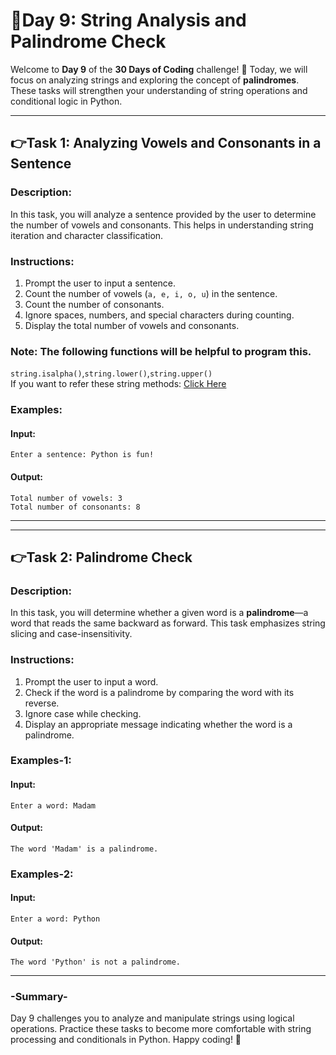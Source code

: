# 🔰Day 9: String Analysis and Palindrome Check  

Welcome to **Day 9** of the **30 Days of Coding** challenge! 🎉 Today, we will focus on analyzing strings and exploring the concept of **palindromes**. These tasks will strengthen your understanding of string operations and conditional logic in Python.  

---

## 👉Task 1: Analyzing Vowels and Consonants in a Sentence  

### Description:  
In this task, you will analyze a sentence provided by the user to determine the number of vowels and consonants. This helps in understanding string iteration and character classification.  

### Instructions:  
1. Prompt the user to input a sentence.  
2. Count the number of vowels (`a, e, i, o, u`) in the sentence.  
3. Count the number of consonants.  
4. Ignore spaces, numbers, and special characters during counting.  
5. Display the total number of vowels and consonants.

### Note: The following functions will be helpful to program this.
`string.isalpha()`,`string.lower()`,`string.upper()`<br>
If you want to refer these string methods:
[Click Here](https://www.w3schools.com/python/python_ref_string.asp)

### Examples:  
#### Input:
    Enter a sentence: Python is fun!
#### Output:
    Total number of vowels: 3
    Total number of consonants: 8
    
---
---
## 👉Task 2: Palindrome Check  

### Description:  
In this task, you will determine whether a given word is a **palindrome**—a word that reads the same backward as forward. This task emphasizes string slicing and case-insensitivity.  

### Instructions:  
1. Prompt the user to input a word.  
2. Check if the word is a palindrome by comparing the word with its reverse.  
3. Ignore case while checking.  
4. Display an appropriate message indicating whether the word is a palindrome.  

### Examples-1:  
#### Input:
    Enter a word: Madam
#### Output:
    The word 'Madam' is a palindrome.

### Examples-2:  
#### Input:
    Enter a word: Python
#### Output:
    The word 'Python' is not a palindrome.
---
### -Summary-  
Day 9 challenges you to analyze and manipulate strings using logical operations. 
Practice these tasks to become more comfortable with string processing and conditionals in Python. Happy coding! 🚀    
    
